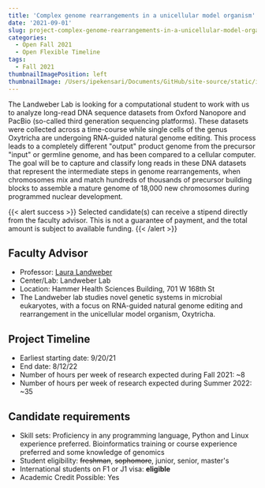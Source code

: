 ```yaml
---
title: 'Complex genome rearrangements in a unicellular model organism'
date: '2021-09-01'
slug: project-complex-genome-rearrangements-in-a-unicellular-model-organism
categories:
  - Open Fall 2021 
  - Open Flexible Timeline
tags:
  - Fall 2021
thumbnailImagePosition: left
thumbnailImage: /Users/ipekensari/Documents/GitHub/site-source/static/img/construction.png
---
```

The Landweber Lab is looking for a computational student to work with us to analyze long-read DNA sequence datasets from Oxford Nanopore and PacBio (so-called third generation sequencing platforms). These datasets were collected across a time-course while single cells of the genus Oxytricha are undergoing RNA-guided natural genome editing. This process leads to a completely different "output" product genome from the precursor "input" or germline genome, and has been compared to a cellular computer. The goal will be to capture and classify long reads in these DNA datasets that represent the intermediate steps in genome rearrangements, when chromosomes mix and match hundreds of thousands of precursor building blocks to assemble a mature genome of 18,000 new chromosomes during programmed nuclear development.

<!--more-->

{{< alert success >}}
Selected candidate(s) can receive a stipend directly from the faculty advisor. This is not a guarantee of payment, and the total amount is subject to available funding.
{{< /alert >}}

## Faculty Advisor
+ Professor: [Laura Landweber](https://www.biochem.cuimc.columbia.edu/research-labs/landweber-lab)
+ Center/Lab: Landweber Lab
+ Location: Hammer Health Sciences Building, 701 W 168th St
+ The Landweber lab studies novel genetic systems in microbial eukaryotes, with a focus on RNA-guided natural genome editing and rearrangement in the unicellular model organism, Oxytricha.

## Project Timeline
+ Earliest starting date: 9/20/21
+ End date: 8/12/22
+ Number of hours per week of research expected during Fall 2021: ~8
+ Number of hours per week of research expected during Summer 2022: ~35

## Candidate requirements
+ Skill sets: Proficiency in any programming language, Python and Linux experience preferred. Bioinformatics training or course experience preferred and some knowledge of genomics
+ Student eligibility: ~~freshman~~, ~~sophomore~~, junior, senior, master's
+ International students on F1 or J1 visa: **eligible**
+ Academic Credit Possible: Yes

